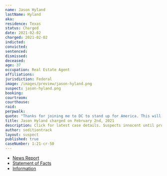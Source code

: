 ```yaml
---
name: Jason Hyland
lastName: Hyland
aka:
residence: Texas
status: Charged
date: 2021-02-02
charged: 2021-02-02
indicted:
convicted: 
sentenced: 
dismissed: 
deceased:
age: 37
occupation: Real Estate Agent
affiliations:
jurisdiction: Federal
image: /images/preview/jason-hyland.png
suspect: jason-hyland.png
booking:
courtroom:
courthouse:
raid:
perpwalk:
quote: "Thanks for joining me to DC to stand up for America. This will be historic — no matter the outcome"
title: Jason Hyland charged on February 2nd, 2021
description: Click for latest case details. Suspects innocent until proven guilty.
author: seditiontrack
layout: suspect
published: true
caseNumber: 1:21-cr-50
---
```

- [News Report](https://www.dallasnews.com/news/crime/2021/02/04/third-north-texas-real-estate-professional-is-charged-with-storming-us-capitol-building/)
- [Statement of Facts](https://www.justice.gov/opa/case-multi-defendant/file/1364676/download)
- [Information](https://www.justice.gov/usao-dc/case-multi-defendant/file/1379276/download)

